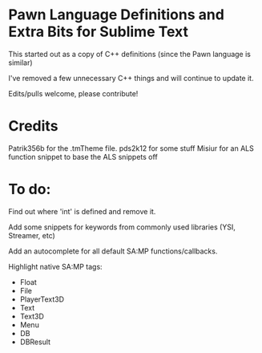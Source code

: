 # Pawn Language Definitions and Extra Bits for Sublime Text

This started out as a copy of C++ definitions (since the Pawn language is similar)

I've removed a few unnecessary C++ things and will continue to update it.

Edits/pulls welcome, please contribute!


# Credits

Patrik356b for the .tmTheme file.
pds2k12 for some stuff
Misiur for an ALS function snippet to base the ALS snippets off


# To do:

Find out where 'int' is defined and remove it.

Add some snippets for keywords from commonly used libraries (YSI, Streamer, etc)

Add an autocomplete for all default SA:MP functions/callbacks.

Highlight native SA:MP tags:
- Float
- File
- PlayerText3D
- Text
- Text3D
- Menu
- DB
- DBResult
